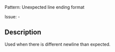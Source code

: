 Pattern: Unexpected line ending format

Issue: -

## Description

Used when there is different newline than expected.